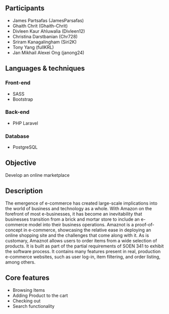 ## Participants
* James Partsafas (JamesParsafas)
* Ghaith Chrit (Ghaith-Chrit)
* Divleen Kaur Ahluwalia (Divleen12)
* Christina Darstbanian (Chr728)
* Sriram Kanagalingham (Siri2K)
* Tony Yang (fullKRL)
* Jan Mikhail Alexei Ong (janong24)

## Languages & techniques
### Front-end
* SASS
* Bootstrap
### Back-end
* PHP Laravel
### Database
* PostgreSQL

## Objective
Develop an online marketplace 

## Description
The emergence of e-commerce has created large-scale implications into the world of business and technology as a whole. With Amazon on the forefront of most e-businesses, it has become an inevitability that businesses transition from a brick and mortar store to include an e-commerce model into their business operations. Amaznot is a proof-of-concept in e-commerce, showcasing the relative ease in deploying an online shopping site and the challenges that come along with it. As is customary, Amaznot allows users to order items from a wide selection of products. It is built as part of the partial requirements of SOEN 341 to exhibit the software process. It contains many features present in real, production e-commerce websites, such as user log-in, item filtering, and order listing, among others.

## Core features
* Browsing Items
* Adding Product to the cart
* Checking out
* Search functionality

